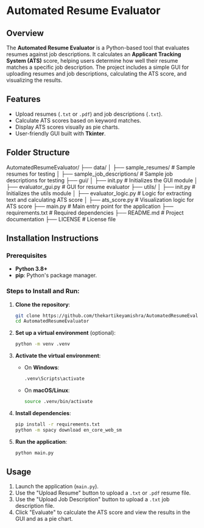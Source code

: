 # Automated Resume Evaluator

## Overview

The **Automated Resume Evaluator** is a Python-based tool that evaluates resumes against job descriptions. It calculates an **Applicant Tracking System (ATS)** score, helping users determine how well their resume matches a specific job description. The project includes a simple GUI for uploading resumes and job descriptions, calculating the ATS score, and visualizing the results.

## Features

- Upload resumes (`.txt` or `.pdf`) and job descriptions (`.txt`).
- Calculate ATS scores based on keyword matches.
- Display ATS scores visually as pie charts.
- User-friendly GUI built with **Tkinter**.

## Folder Structure

AutomatedResumeEvaluator/ ├── data/
│ ├── sample_resumes/ # Sample resumes for testing │ ├── sample_job_descriptions/ # Sample job descriptions for testing ├── gui/
│ ├── init.py # Initializes the GUI module │ ├── evaluator_gui.py # GUI for resume evaluator ├── utils/
│ ├── init.py # Initializes the utils module │ ├── evaluator_logic.py # Logic for extracting text and calculating ATS score │ ├── ats_score.py # Visualization logic for ATS score ├── main.py # Main entry point for the application ├── requirements.txt # Required dependencies ├── README.md # Project documentation ├── LICENSE # License file


## Installation Instructions

### Prerequisites
- **Python 3.8+**
- **pip**: Python's package manager.

### Steps to Install and Run:

1. **Clone the repository**:
    ```bash
    git clone https://github.com/thekartikeyamishra/AutomatedResumeEvaluator.git
    cd AutomatedResumeEvaluator
    ```

2. **Set up a virtual environment** (optional):
    ```bash
    python -m venv .venv
    ```

3. **Activate the virtual environment**:
    - On **Windows**:
        ```bash
        .venv\Scripts\activate
        ```
    - On **macOS/Linux**:
        ```bash
        source .venv/bin/activate
        ```

4. **Install dependencies**:
    ```bash
    pip install -r requirements.txt
    python -m spacy download en_core_web_sm
    ```

5. **Run the application**:
    ```bash
    python main.py
    ```

## Usage

1. Launch the application (`main.py`).
2. Use the "Upload Resume" button to upload a `.txt` or `.pdf` resume file.
3. Use the "Upload Job Description" button to upload a `.txt` job description file.
4. Click "Evaluate" to calculate the ATS score and view the results in the GUI and as a pie chart.


